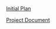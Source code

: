 [Initial Plan](https://docs.google.com/document/d/1TuI_5MxxG3TNvrD7Z8iwSdKDze4Wr04ZUydlNR9okWQ/edit?usp=sharing)

[Project Document](https://github.com/zhxu33/battle-hero/blob/main/ProjectDocument.md)